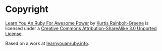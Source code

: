 
Copyright
=========

[Learn You An Ruby For Awesome Power][0] by [Kurtis Rainbolt-Greene][1] is licensed under a [Creative Commons Attribution-ShareAlike 3.0 Unported License][2].

Based on a work at [learnyouanruby.info][3].

[0]: http://learnyouanruby.info
[1]: http://krainboltgreene.github.com/resume
[2]: http://creativecommons.org/licenses/by-sa/3.0/
[3]: http://learnyouanruby.info/source.tar.gz
